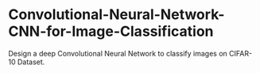 # Convolutional-Neural-Network-CNN-for-Image-Classification
Design a deep Convolutional Neural Network to classify images on CIFAR-10 Dataset. 
